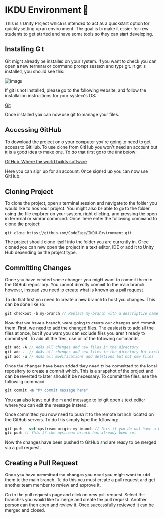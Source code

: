 # IKDU Environment 🤖

This is a Unity Project which is intended to act as a quickstart option for quickly setting up an environment. The goal is to make it easier for new students to get started and have some tools so they can start developing.

## Installing Git

Git might already be installed on your system. If you want to check you can open a new terminal or command prompt session and type git. If git is installed, you should see this: 

![image](https://user-images.githubusercontent.com/55112918/137598756-77aade78-d3dc-4394-863e-44ad3928e200.png)

If git is not installed, please go to the following website, and follow the installation instructions for your system's OS:

[Git](https://git-scm.com/)

Once installed you can now use git to manage your files.

## Accessing GitHub

To download the project onto your computer you're going to need to get access to GitHub. To use clone from GitHub you won't need an account but it is a good idea to make one. To do that first go to the link below:

[GitHub: Where the world builds software](https://github.com/)

Here you can sign up for an account. Once signed up you can now use GitHub.

## Cloning Project

To clone the project, open a terminal session and navigate to the folder you would like to hos your project. You might also be able to go to the folder using the file explorer on your system, right clicking, and pressing the open in terminal or similar command. Once there enter the following command to clone the project:

```
git clone https://github.com/CodeZage/IKDU-Environment.git
```

The project should clone itself into the folder you are currently in. Once cloned you can now open the project in a text editor, IDE or add it to Unity Hub depending on the project type. 

## Committing Changes

Once you have created some changes you might want to commit them to the GitHub repository. You cannot directly commit to the main branch however, instead you need to create what is known as a pull request. 

To do that first you need to create a new branch to host you changes. This can be done like so:

```csharp
git checkout -b my-branch // Replace my-branch with a descriptive name for your branch
```

Now that we have a branch, were going to create our changes and commit them. First, we need to add the changed files. The easiest is to add all the files at once, but if you want you can exclude files you aren't ready to commit yet. To add all the files, use on of the following commands. 

```csharp
git add -A // Adds all changes and new files in the directory
git add .  // Adds all changes and new files in the directory but excludes deletions
git add -u // Adds all modifications and deletions but not new files
```

Once the changes have been added they need to be committed to the local repository to create a commit which. This is a snapshot of the project and can be reverted to later should it be necessary. To commit the files, use the following command.  

```csharp
git commit -m "My commit message here"
```

You can also leave out the m and message to let git open a text editor where you can edit the message instead. 

Once committed you now need to push it to the remote branch located on the GitHub servers. To do this simply type the following: 

```jsx
git push --set-upstream origin my-branch // This if you do not have a branch on github
git push // This if the upstream branch has already been set
```

Now the changes have been pushed to GitHub and are ready to be merged via a pull request.

## Creating a Pull Request

Once you have committed the changes you need you might want to add them to the main branch. To do this you must create a pull request and get another team member to review and approve it. 

Go to the pull requests page and click on new pull request. Select the branches you would like to merge and create the pull request. Another person can then open and review it. Once successfully reviewed it can be merged and closed.
